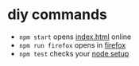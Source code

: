 # diy commands

- `npm start` opens [index.html](index.html) online
- `npm run firefox` opens in [firefox](https://firefox.com)
- `npm test` checks your [node setup](https://nodejs.org)
